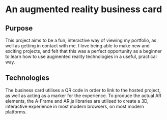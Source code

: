 # An augmented reality business card

## Purpose
This project aims to be a fun, interactive way of viewing my portfolio, as well as getting in contact with me. I love being able to make new and exciting projects, and felt that this was a perfect opportunity as a beginner to learn how to use augmented reality technologies in a useful, practical way.

## Technologies
The business card utilises a QR code in order to link to the hosted project, as well as acting as a marker for the experience. To produce the actual AR elements, the A-Frame and AR.js libraries are utilised to create a 3D, interactive experience in most modern browsers, on most modern platforms.